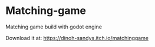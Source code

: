 # Matching-game
 Matching game build with godot engine

Download it at: https://dinoh-sandys.itch.io/matchinggame